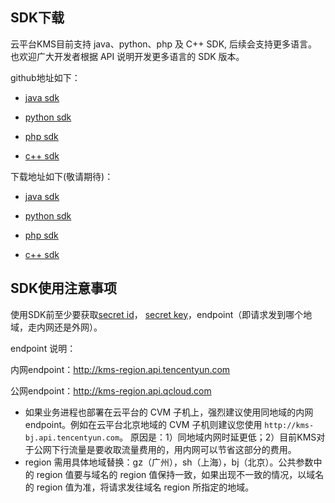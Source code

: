 ## SDK下载

云平台KMS目前支持 java、python、php 及 C++ SDK, 后续会支持更多语言。也欢迎广大开发者根据 API 说明开发更多语言的 SDK 版本。

github地址如下：

- [java sdk](http://github.com/tencentyun/kms-java-sdk)


- [python sdk](http://github.com/tencentyun/kms-python-sdk)


- [php sdk](http://github.com/tencentyun/kms-php-sdk)


- [c++ sdk](http://github.com/tencentyun/kms-cpp-sdk)

下载地址如下(敬请期待)：

- [java sdk]()


- [python sdk]()


- [php sdk]()


- [c++ sdk]()


## SDK使用注意事项

使用SDK前至少要获取[secret id](http://console.qcloud.com/capi)， [secret key](http://console.qcloud.com/capi)，endpoint（即请求发到哪个地域，走内网还是外网）。

endpoint 说明：
	
内网endpoint：http://kms-region.api.tencentyun.com

公网endpoint：http://kms-region.api.qcloud.com

- 如果业务进程也部署在云平台的 CVM 子机上，强烈建议使用同地域的内网 endpoint。例如在云平台北京地域的 CVM 子机则建议您使用 `http://kms-bj.api.tencentyun.com`。
原因是：1）同地域内网时延更低；2）目前KMS对于公网下行流量是要收取流量费用的，用内网可以节省这部分的费用。
- region 需用具体地域替换：gz（广州），sh（上海），bj（北京）。公共参数中的 region 值要与域名的 region 值保持一致，如果出现不一致的情况，以域名的 region 值为准，将请求发往域名 region 所指定的地域。
